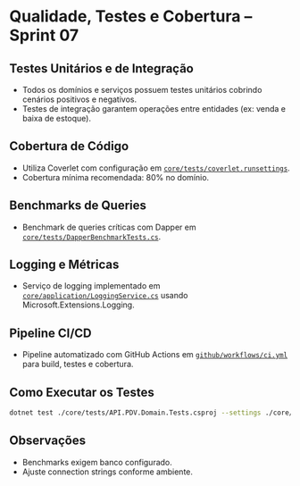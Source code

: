 # Qualidade, Testes e Cobertura – Sprint 07

## Testes Unitários e de Integração
- Todos os domínios e serviços possuem testes unitários cobrindo cenários positivos e negativos.
- Testes de integração garantem operações entre entidades (ex: venda e baixa de estoque).

## Cobertura de Código
- Utiliza Coverlet com configuração em [`core/tests/coverlet.runsettings`](core/tests/coverlet.runsettings).
- Cobertura mínima recomendada: 80% no domínio.

## Benchmarks de Queries
- Benchmark de queries críticas com Dapper em [`core/tests/DapperBenchmarkTests.cs`](core/tests/DapperBenchmarkTests.cs).

## Logging e Métricas
- Serviço de logging implementado em [`core/application/LoggingService.cs`](core/application/LoggingService.cs) usando Microsoft.Extensions.Logging.

## Pipeline CI/CD
- Pipeline automatizado com GitHub Actions em [`github/workflows/ci.yml`](../.github/workflows/ci.yml) para build, testes e cobertura.

## Como Executar os Testes
```sh
dotnet test ./core/tests/API.PDV.Domain.Tests.csproj --settings ./core/tests/coverlet.runsettings --collect:"XPlat Code Coverage"
```

## Observações
- Benchmarks exigem banco configurado.
- Ajuste connection strings conforme ambiente.